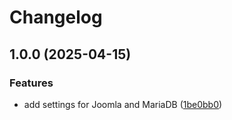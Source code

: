# Changelog

## 1.0.0 (2025-04-15)


### Features

* add settings for Joomla and MariaDB ([1be0bb0](https://github.com/renebentes/devcontainer-templates/commit/1be0bb0143d835245a791a1cfbec12139c03c718))
